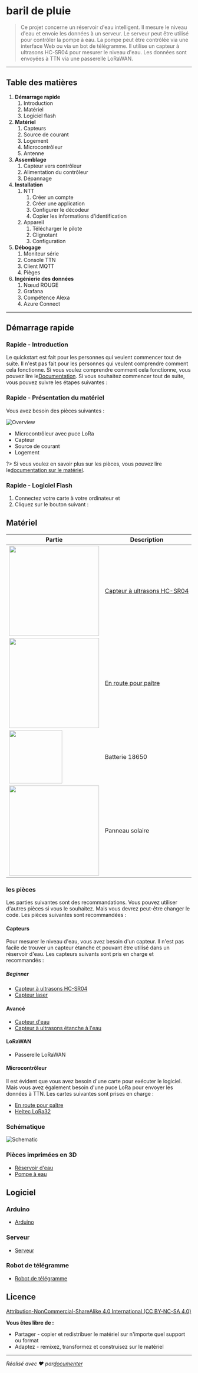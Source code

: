 # baril de pluie

> Ce projet concerne un réservoir d'eau intelligent. Il mesure le niveau d'eau et envoie les données à un serveur. Le serveur peut être utilisé pour contrôler la pompe à eau. La pompe peut être contrôlée via une interface Web ou via un bot de télégramme. Il utilise un capteur à ultrasons HC-SR04 pour mesurer le niveau d'eau. Les données sont envoyées à TTN via une passerelle LoRaWAN.

* * *

## Table des matières

1.  **Démarrage rapide**
    1.  Introduction
    2.  Matériel
    3.  Logiciel flash
2.  **Matériel**
    1.  Capteurs
    2.  Source de courant
    3.  Logement
    4.  Microcontrôleur
    5.  Antenne
3.  **Assemblage**
    1.  Capteur vers contrôleur
    2.  Alimentation du contrôleur
    3.  Dépannage
4.  **Installation**
    1.  NTT
        1.  Créer un compte
        2.  Créer une application
        3.  Configurer le décodeur
        4.  Copier les informations d'identification
    2.  Appareil
        1.  Télécharger le pilote
        2.  Clignotant
        3.  Configuration
5.  **Débogage**
    1.  Moniteur série
    2.  Console TTN
    3.  Client MQTT
    4.  Pièges
6.  **Ingénierie des données**
    1.  Nœud ROUGE
    2.  Grafana
    3.  Compétence Alexa
    4.  Azure Connect

* * *

## Démarrage rapide

### Rapide - Introduction

Le quickstart est fait pour les personnes qui veulent commencer tout de suite. Il n'est pas fait pour les personnes qui veulent comprendre comment cela fonctionne. Si vous voulez comprendre comment cela fonctionne, vous pouvez lire le[Documentation](https://ttnleipzig.github.io/regenfass-docs/). Si vous souhaitez commencer tout de suite, vous pouvez suivre les étapes suivantes :

### Rapide - Présentation du matériel

Vous avez besoin des pièces suivantes :

![Overview](_media/hardware/hardware-overview.png)

-   Microcontrôleur avec puce LoRa
-   Capteur
-   Source de courant
-   Logement

?> Si vous voulez en savoir plus sur les pièces, vous pouvez lire le[documentation sur le matériel](#Hardware).

### Rapide - Logiciel Flash

1.  Connectez votre carte à votre ordinateur et
2.  Cliquez sur le bouton suivant :

<esp-web-install-button manifest="/static/firmware_build/manifest.json"></esp-web-install-button>

## Matériel

| Partie                                                            | Description                                                                                                                 |
| ----------------------------------------------------------------- | --------------------------------------------------------------------------------------------------------------------------- |
| <img src="_media/hardware/sensor-hcsr04.svg" width="244" />       | [Capteur à ultrasons HC-SR04](https://www.amazon.de/gp/product/B07B4J8QZK/ref=ppx_yo_dt_b_asin_title_o00_s00?ie=UTF8&psc=1) |
| <img src="_media/hardware/hardware-esplora.svg" width="244" />    | [En route pour paître](https://www.amazon.de/gp/product/B07B4J8QZK/ref=ppx_yo_dt_b_asin_title_o00_s00?ie=UTF8&psc=1)        |
| <img src="_media/hardware/hardware-18650.svg" width="144" />      | Batterie 18650                                                                                                              |
| <img src="_media/hardware/hardware-solarpanel.svg" width="244" /> | Panneau solaire                                                                                                             |

### les pièces

Les parties suivantes sont des recommandations. Vous pouvez utiliser d'autres pièces si vous le souhaitez. Mais vous devrez peut-être changer le code. Les pièces suivantes sont recommandées :

#### Capteurs

Pour mesurer le niveau d'eau, vous avez besoin d'un capteur. Il n'est pas facile de trouver un capteur étanche et pouvant être utilisé dans un réservoir d'eau. Les capteurs suivants sont pris en charge et recommandés :

##### Beginner

-   [Capteur à ultrasons HC-SR04](https://www.amazon.de/gp/product/B07B4J8QZK/ref=ppx_yo_dt_b_asin_title_o00_s00?ie=UTF8&psc=1)
-   [Capteur laser](https://www.amazon.de/gp/product/B07B4J8QZK/ref=ppx_yo_dt_b_asin_title_o00_s00?ie=UTF8&psc=1)

#### Avancé

-   [Capteur d'eau](https://www.amazon.de/gp/product/B07B4J8QZK/ref=ppx_yo_dt_b_asin_title_o00_s00?ie=UTF8&psc=1)
-   [Capteur à ultrasons étanche à l'eau](https://www.amazon.de/gp/product/B07B4J8QZK/ref=ppx_yo_dt_b_asin_title_o00_s00?ie=UTF8&psc=1)

#### LoRaWAN

-   Passerelle LoRaWAN

#### Microcontrôleur

Il est évident que vous avez besoin d'une carte pour exécuter le logiciel. Mais vous avez également besoin d'une puce LoRa pour envoyer les données à TTN. Les cartes suivantes sont prises en charge :

-   [En route pour paître](Hardware/TTGOLoRa32.md)
-   [Heltec LoRa32](Hardware/HeltecLoRa32.md)

### Schématique

![Schematic](https://raw.githubusercontent.com/Regenfass/Regenfass/master/Hardware/Schematic.png)

### Pièces imprimées en 3D

-   [Réservoir d'eau](https://www.thingiverse.com/thing:2751000)
-   [Pompe à eau](https://www.thingiverse.com/thing:2751000)

## Logiciel

### Arduino

-   [Arduino](Software/Arduino/README.md)

### Serveur

-   [Serveur](Software/Server/README.md)

### Robot de télégramme

-   [Robot de télégramme](Software/TelegramBot/README.md)

## Licence

[Attribution-NonCommercial-ShareAlike 4.0 International (CC BY-NC-SA 4.0)](https://creativecommons.org/licenses/by-nc-sa/4.0/)

**Vous êtes libre de :**

-   Partager - copier et redistribuer le matériel sur n'importe quel support ou format
-   Adaptez - remixez, transformez et construisez sur le matériel

* * *

_Réalisé avec ❤️ par[documenter](https://docsify.js.org/)_
